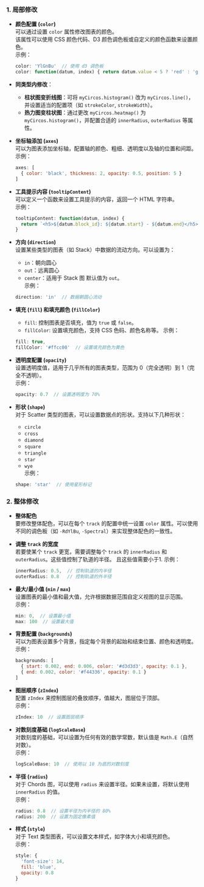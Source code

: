 ### 1. 局部修改

- **颜色配置 (`color`)**  
  可以通过设置 `color` 属性修改图表的颜色。  
  该属性可以使用 CSS 颜色代码、D3 颜色调色板或自定义的颜色函数来设置颜色。  
  示例：
  ```javascript
  color: 'YlGnBu'  // 使用 d3 调色板
  color: function(datum, index) { return datum.value < 5 ? 'red' : 'green' }  // 自定义颜色函数
  ```

- **同类型内修改**：
  - **柱状图变折线图**：可将 `myCircos.histogram()` 改为 `myCircos.line()`，并设置适当的配置项（如 `strokeColor`, `strokeWidth`）。
  - **热力图变柱状图**：通过更改 `myCircos.heatmap()` 为 `myCircos.histogram()`，并配置合适的 `innerRadius`, `outerRadius` 等属性。

- **坐标轴添加 (`axes`)**  
  可以为图表添加坐标轴，配置轴的颜色、粗细、透明度以及轴的位置和间距。  
  示例：
  ```javascript
  axes: [
    { color: 'black', thickness: 2, opacity: 0.5, position: 5 }
  ]
  ```

- **工具提示内容 (`tooltipContent`)**  
  可以定义一个函数来设置工具提示的内容，返回一个 HTML 字符串。  
  示例：
  ```javascript
  tooltipContent: function(datum, index) {
    return `<h5>${datum.block_id}: ${datum.start} - ${datum.end}</h5><p>Value: ${datum.value}</p>`;
  }
  ```

- **方向 (`direction`)**  
  设置某些类型的图表（如 Stack）中数据的流动方向。可以设置为：
  - `in`：朝向圆心
  - `out`：远离圆心
  - `center`：适用于 Stack 图
  默认值为 `out`。  
  示例：
  ```javascript
  direction: 'in'  // 数据朝圆心流动
  ```

- **填充 (`fill`) 和填充颜色 (`fillColor`)**  
  - `fill`: 控制图表是否填充，值为 `true` 或 `false`。
  - `fillColor`: 设置填充颜色，支持 CSS 色码、颜色名称等。
  示例：
  ```javascript
  fill: true,
  fillColor: '#ffcc00'  // 设置填充颜色为黄色
  ```

- **透明度配置 (`opacity`)**  
  设置透明度值，适用于几乎所有的图表类型，范围为 0（完全透明）到 1（完全不透明）。  
  示例：
  ```javascript
  opacity: 0.7  // 设置透明度为 70%
  ```

- **形状 (`shape`)**  
  对于 Scatter 类型的图表，可以设置数据点的形状。支持以下几种形状：
  - `circle`
  - `cross`
  - `diamond`
  - `square`
  - `triangle`
  - `star`
  - `wye`  
  示例：
  ```javascript
  shape: 'star'  // 使用星形标记
  ```

### 2. 整体修改

- **整体配色**  
  要修改整体配色，可以在每个 `track` 的配置中统一设置 `color` 属性。可以使用不同的调色板（如 `-RdYlBu`, `-Spectral`）来实现整体配色的一致性。

- **调整 `track` 的宽度**  
  若要使某个 `track` 更宽，需要调整每个 `track` 的 `innerRadius` 和 `outerRadius`。这些值控制了轨道的半径。  且这些值需要小于1.
  示例：
  ```javascript
  innerRadius: 0.5,  // 控制轨道的内半径
  outerRadius: 0.8   // 控制轨道的外半径
  ```

- **最大/最小值 (`min` / `max`)**  
  设置图表的最小值和最大值，允许根据数据范围自定义视图的显示范围。  
  示例：
  ```javascript
  min: 0,  // 设置最小值
  max: 100  // 设置最大值
  ```

- **背景配置 (`backgrounds`)**  
  可以为图表设置多个背景，指定每个背景的起始和结束位置、颜色和透明度。  
  示例：
  ```javascript
  backgrounds: [
    { start: 0.002, end: 0.006, color: '#d3d3d3', opacity: 0.1 },
    { end: 0.002, color: '#f44336', opacity: 0.1 }
  ]
  ```

- **图层顺序 (`zIndex`)**  
  配置 `zIndex` 来控制图层的叠放顺序，值越大，图层位于顶部。  
  示例：
  ```javascript
  zIndex: 10  // 设置图层顺序
  ```

- **对数刻度基础 (`logScaleBase`)**  
  对数刻度的基础，可以设置为任何有效的数学常数，默认值是 `Math.E`（自然对数）。  
  示例：
  ```javascript
  logScaleBase: 10  // 使用以 10 为底的对数刻度
  ```

- **半径 (`radius`)**  
  对于 Chords 图，可以使用 `radius` 来设置半径。如果未设置，将默认使用 `innerRadius` 的值。  
  示例：
  ```javascript
  radius: 0.8  // 设置半径为内半径的 80%
  radius: 200  // 设置为固定像素值
  ```

- **样式 (`style`)**  
  对于 Text 类型图表，可以设置文本样式，如字体大小和填充颜色。  
  示例：
  ```javascript
  style: {
    'font-size': 14,
    fill: 'blue',
    opacity: 0.8
  }
  ```